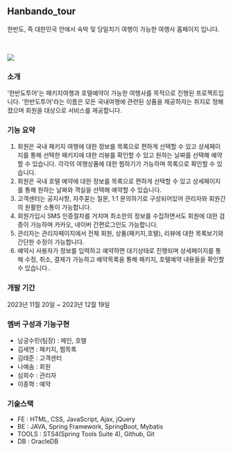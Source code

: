 ## Hanbando_tour

<p>한반도, 즉 대한민국 안에서 숙박 및 당일치기 여행이 가능한 여행사 홈페이지 입니다.</p><br><br>

<img src="https://img1.daumcdn.net/thumb/R1280x0/?scode=mtistory2&fname=https%3A%2F%2Fblog.kakaocdn.net%2Fdn%2FQi3lz%2FbtsFCyIXspB%2FztOPctu8jIAWsTMipA8BX1%2Fimg.png">


### 소개
'한반도투어'는 패키지여행과 호텔예약이 가능한 여행사를 목적으로 진행된 프로젝트입니다.
'한반도투어'라는 이름은 모든 국내여행에 관련된 상품을 제공하자는 취지로 정해졌으며 회원을  대상으로 서비스를 제공합니다.  
    
### 기능 요약
1. 회원은 국내 패키지 여행에 대한 정보를 목록으로 편하게 선택할 수 있고 상세페이지를 통해 선택한 패키지에 대한 리뷰를 확인할 수 있고 원하는 날짜를 선택해 예약할 수 있습니다. 각각의 여행상품에 대한 찜하기가 가능하며 목록으로 확인할 수 있습니다.
2. 회원은 국내 호텔 예약에 대한 정보를 목록으로 편하게 선택할 수 있고 상세페이지를 통해 원하는 날짜와 객실을 선택해 예약할 수 있습니다. 
3. 고객센터는 공지사항, 자주묻는 질문, 1:1 문의하기로 구성되어있어 관리자와 회원간의 원활한 소통이 가능합니다.
4. 회원가입시 SMS 인증절차를 거치며 최소한의 정보를 수집하면서도 회원에 대한 검증이 가능하며 카카오, 네이버 간편로그인도 가능합니다.
5. 관리자는 관리자페이지에서 전체 회원, 상품(패키지,호텔), 리뷰에 대한 목록보기와 간단한 수정이 가능합니다.
6. 예약시 사용자가 정보를 입력하고 예약하면 대기상태로 진행되며 상세페이지를 통해 수정, 취소, 결제가 가능하고 예약목록을 통해 패키지, 호텔예약 내용들을 확인할 수 있습니다..

### 개발 기간
2023년 11월 20일 ~ 2023년 12월 19일  

### 멤버 구성과 기능구현
- 남궁수민(팀장) : 메인, 호텔
- 김세연 : 패키지, 찜목록
- 김태준 : 고객센터
- 나예솜 : 회원
- 심희수 : 관리자
- 이종혁 : 예약

### 기술스택
- FE : HTML, CSS, JavaScript, Ajax, jQuery
- BE : JAVA, Spring Framework, SpringBoot, Mybatis
- TOOLS : STS4(Spring Tools Suite 4), Github, Git
- DB : OracleDB  

